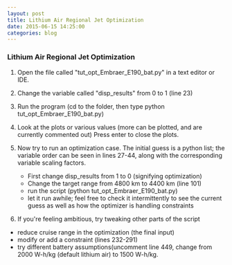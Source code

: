 ```yaml
---
layout: post
title: Lithium Air Regional Jet Optimization
date: 2015-06-15 14:25:00
categories: blog
---
```


### Lithium Air Regional Jet Optimization
1. Open the file called "tut_opt_Embraer_E190_bat.py" in 
a text editor or IDE.
2. Change the variable called "disp_results" from 0 to 1 (line 23)
3. Run the program (cd to the folder, then type python tut_opt_Embraer_E190_bat.py)
4. Look at the plots or various values (more can be plotted, and are currently commented out)
   Press enter to close the plots.
5. Now try to run an optimization case. The initial guess is a python list; the variable order can be
seen in lines 27-44, along with the corresponding variable scaling factors.
    * First change disp_results from 1 to 0 (signifying optimization)
    * Change the target range from 4800 km to 4400 km (line 101)
    * run the script (python tut_opt_Embraer_E190_bat.py)
    * let it run awhile; feel free to check it intermittently to see the current guess as well as how the optimizer is handling constraints
  
6. If you're feeling ambitious, try tweaking other parts of the script
 * reduce cruise range in the optimization (the final input)
 * modify or add a constraint (lines 232-291)
  * try different battery assumptions(uncomment line 449, change from 2000 W-h/kg (default lithium air) to 1500 W-h/kg.
